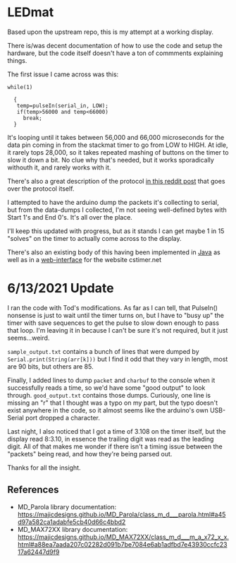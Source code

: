 # LEDmat

Based upon the upstream repo, this is my attempt at a working display.

There is/was decent documentation of how to use the code and setup the hardware, but the code itself doesn't have a ton of commments explaining things.

The first issue I came across was this:
 
    while(1)
     
      {
       temp=pulseIn(serial_in, LOW);
       if(temp>56000 and temp<66000)
         break;
      }

It's looping until it takes between 56,000 and 66,000 microseconds for the data pin coming in from the stackmat timer to go from LOW to HIGH.
At idle, it rarely tops 28,000, so it takes repeated mashing of buttons on the timer to slow it down a bit.
No clue why that's needed, but it works sporadically withouth it, and rarely works with it.

There's also a great description of the protocol [in this reddit post](https://www.reddit.com/r/Cubers/comments/64czya/wip_stackmat_timer_support_for_twistytimer_app/dg19s4y/?utm_term=29267765170&context=3&utm_medium=comment_embed&utm_source=embed&utm_name=4444636c-5b2b-4f6e-8a48-3f5bc6cc87bc) that goes over the protocol itself.

I attempted to have the arduino dump the packets it's collecting to serial, but from the data-dumps I collected, I'm not seeing well-defined bytes with Start 1's and End 0's.  It's all over the place.

I'll keep this updated with progress, but as it stands I can get maybe 1 in 15 "solves" on the timer to actually come across to the display.

There's also an existing body of this having been implemented in [Java](http://timhabermaas.github.io/stackmat.js/) as well as in a [web-interface](https://github.com/search?q=cstimer.net) for the website cstimer.net

# 6/13/2021 Update
I ran the code with Tod's modifications.  As far as I can tell, that PulseIn() nonsense is just to wait until the timer turns on, but I have to "busy up" the timer with save sequences to get the pulse to slow down enough to pass that loop.  I'm leaving it in because I can't be sure it's not required, but it just seems...weird.

```sample_output.txt``` contains a bunch of lines that were dumped by ```Serial.print(String(arr[k]))``` but I find it odd that they vary in length, most are 90 bits, but others are 85.

Finally, I added lines to dump ```packet``` and ```charbuf``` to the console when it successfully reads a time, so we'd have some "good output" to look through.  ```good_output.txt``` contains those dumps.
Curiously, one line is missing an "r" that I thought was a typo on my part, but the typo doesn't exist anywhere in the code, so it almost seems like the arduino's own USB-Serial port dropped a character.

Last night, I also noticed that I got a time of 3.108 on the timer itself, but the display read 8:3.10, in essence the trailing digit was read as the leading digit.  All of that makes me wonder if there isn't a timing issue between the "packets" being read, and how they're being parsed out.

Thanks for all the insight.

## References

- MD_Parola library documentation: https://majicdesigns.github.io/MD_Parola/class_m_d___parola.html#a45d97a582ca1adabfe5cb40d66c4bbd2
- MD_MAX72XX library documentation: https://majicdesigns.github.io/MD_MAX72XX/class_m_d___m_a_x72_x_x.html#a88ea7aada207c02282d091b7be7084e6ab1adfbd7e43930ccfc2317a62447d9f9

